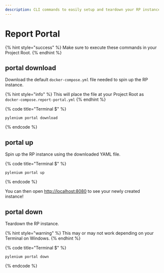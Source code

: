 ```yaml
---
description: CLI commands to easily setup and teardown your RP instance.
---
```


# Report Portal

{% hint style="success" %}
Make sure to execute these commands in your Project Root.
{% endhint %}

## portal download

Download the default `docker-compose.yml` file needed to spin up the RP instance.

{% hint style="info" %}
This will place the file at your Project Root as `docker-compose.report-portal.yml`
{% endhint %}

{% code title="Terminal $" %}
```
pylenium portal download
```
{% endcode %}

## portal up

Spin up the RP instance using the downloaded YAML file.

{% code title="Terminal $" %}
```
pylenium portal up
```
{% endcode %}

You can then open [http://localhost:8080](http://localhost:8080) to see your newly created instance!

## portal down

Teardown the RP instance.

{% hint style="warning" %}
This may or may not work depending on your Terminal on Windows.
{% endhint %}

{% code title="Terminal $" %}
```
pylenium portal down
```
{% endcode %}
